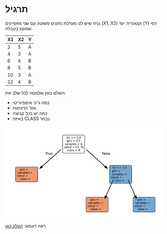 
# תרגיל

נניח שיש לנו מערכת נתונים פשוטה עם שני מאפיינים (X1, X2) וקטגוריה יעד (Y) כפי שמוצג בטבלה:
  
| X1  | X2  | Y   |
|-----|-----|-----|
| 2   | 5   | A   |
| 4   | 3   | A   |
| 6   | 4   | B   |
| 8   | 5   | B   |
| 10  | 3   | A   |
| 12  | 4   | B   |


השלם בעץ שלמטה לכל שלב את:
- כמה ג'יני אימפיוריטי
- מס' הדגימות
- כמה יש בכל קבוצה
- באיזה CLASS נבחר

<img src="dechw.png" style="widht: 70%" />

ראה דוגמא:
<a href="A11b-dec-process.md" >הקלק כאן</a>
